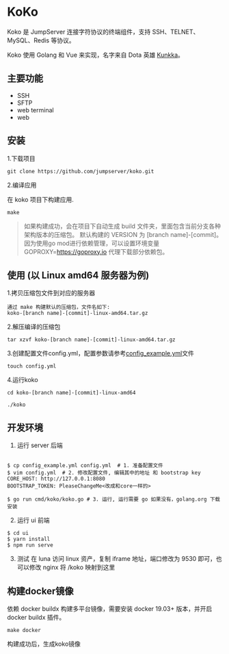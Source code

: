 
# KoKo

Koko 是 JumpServer 连接字符协议的终端组件，支持 SSH、TELNET、MySQL、Redis 等协议。

Koko 使用 Golang 和 Vue 来实现，名字来自 Dota 英雄 [Kunkka](https://www.dota2.com.cn/hero/kunkka)。

## 主要功能


- SSH
- SFTP
- web terminal
- web 


## 安装

1.下载项目

```shell
git clone https://github.com/jumpserver/koko.git
```

2.编译应用

在 koko 项目下构建应用.
```shell
make
```
> 如果构建成功，会在项目下自动生成 build 文件夹，里面包含当前分支各种架构版本的压缩包。
默认构建的 VERSION 为 [branch name]-[commit]。
因为使用go mod进行依赖管理，可以设置环境变量 GOPROXY=https://goproxy.io 代理下载部分依赖包。

## 使用 (以 Linux amd64 服务器为例)

1.拷贝压缩包文件到对应的服务器

```
通过 make 构建默认的压缩包，文件名如下: 
koko-[branch name]-[commit]-linux-amd64.tar.gz
```

2.解压编译的压缩包
```shell
tar xzvf koko-[branch name]-[commit]-linux-amd64.tar.gz
```

3.创建配置文件config.yml，配置参数请参考[config_example.yml](https://github.com/jumpserver/koko/blob/master/config_example.yml)文件
```shell
touch config.yml
```

4.运行koko
```shell
cd koko-[branch name]-[commit]-linux-amd64

./koko
```


## 开发环境

1. 运行 server 后端

```shell

$ cp config_example.yml config.yml  # 1. 准备配置文件
$ vim config.yml  # 2. 修改配置文件, 编辑其中的地址 和 bootstrap key
CORE_HOST: http://127.0.0.1:8080
BOOTSTRAP_TOKEN: PleaseChangeMe<改成和core一样的>

$ go run cmd/koko/koko.go # 3. 运行, 运行需要 go 如果没有，golang.org 下载安装
```


2. 运行 ui 前端

```shell
$ cd ui 
$ yarn install
$ npm run serve
```

3. 测试
在 luna 访问 linux 资产，复制 iframe 地址，端口修改为 9530 即可，也可以修改 nginx 将 /koko 映射到这里

## 构建docker镜像
依赖 docker buildx 构建多平台镜像，需要安装 docker 19.03+ 版本，并开启 docker buildx 插件。

```shell
make docker
```
构建成功后，生成koko镜像
